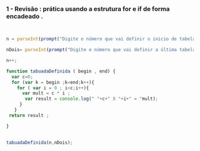 ### 1 - Revisão : prática usando a estrutura  for e if de forma encadeado .

```javascript 


n = parseInt(prompt("Digite o número que vai definir o inicio de tabelas de tabuada") ;

nDois= parseInt(prompt("Digite o número que vai definir a última tabela da tabuada ");

n++;

function tabuadaDefinida ( begin , end) {
  var c=0;
  for (var k = begin ;k<end;k++){
    for ( var i = 0 ; i<c;i++){
      var mult = c * i ; 
       var result = console.log(" "+c+" X "+i+" = "mult);
     }
   }
 return result ;

}
       

tabuadaDefinida(n,nDois); 


```

  